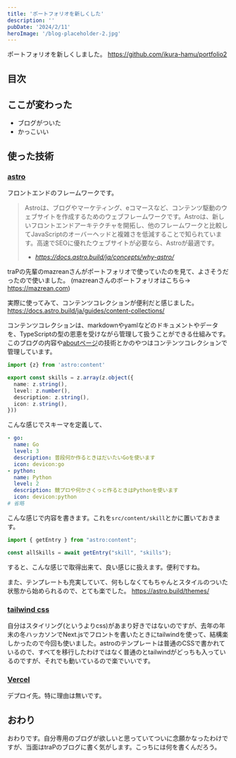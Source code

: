 ```yaml
---
title: 'ポートフォリオを新しくした'
description: ''
pubDate: '2024/2/11'
heroImage: '/blog-placeholder-2.jpg'
---
```


ポートフォリオを新しくしました。
https://github.com/ikura-hamu/portfolio2

## 目次

## ここが変わった

- ブログがついた
- かっこいい

## 使った技術

### [astro](https://astro.build/)

フロントエンドのフレームワークです。

> Astroは、ブログやマーケティング、eコマースなど、コンテンツ駆動のウェブサイトを作成するためのウェブフレームワークです。Astroは、新しいフロントエンドアーキテクチャを開拓し、他のフレームワークと比較してJavaScriptのオーバーヘッドと複雑さを低減することで知られています。高速でSEOに優れたウェブサイトが必要なら、Astroが最適です。
>
> - <cite>https://docs.astro.build/ja/concepts/why-astro/ </cite>

traPの先輩のmazreanさんがポートフォリオで使っていたのを見て、よさそうだったので使いました。
(mazreanさんのポートフォリオはこちら→ https://mazrean.com)

実際に使ってみて、コンテンツコレクションが便利だと感じました。
https://docs.astro.build/ja/guides/content-collections/

コンテンツコレクションは、markdownやyamlなどのドキュメントやデータを、TypeScriptの型の恩恵を受けながら管理して扱うことができる仕組みです。このブログの内容や[aboutページ](/about)の技術とかのやつはコンテンツコレクションで管理しています。

```ts
import {z} from 'astro:content'

export const skills = z.array(z.object({
  name: z.string(),
  level: z.number(),
  description: z.string(),
  icon: z.string(),
}))

```

こんな感じでスキーマを定義して、

```yaml
- go:
  name: Go
  level: 3
  description: 普段何か作るときはだいたいGoを使います
  icon: devicon:go
- python:
  name: Python
  level: 2
  description: 競プロや何かさくっと作るときはPythonを使います
  icon: devicon:python
# 省略
```

こんな感じで内容を書きます。これを`src/content/skill`とかに置いておきます。

```ts
import { getEntry } from "astro:content";

const allSkills = await getEntry("skill", "skills");
```

すると、こんな感じで取得出来て、良い感じに扱えます。便利ですね。

また、テンプレートも充実していて、何もしなくてもちゃんとスタイルのついた状態から始められるので、とても楽でした。
https://astro.build/themes/

### [tailwind css](https://tailwindcss.com/)

自分はスタイリング(というよりcss)があまり好きではないのですが、去年の年末の冬ハッカソンでNext.jsでフロントを書いたときにtailwindを使って、結構楽しかったので今回も使いました。astroのテンプレートは普通のCSSで書かれているので、すべてを移行したわけではなく普通のとtailwindがどっちも入っているのですが、それでも動いているので楽でいいです。

### [Vercel](https://vercel.com)

デプロイ先。特に理由は無いです。

## おわり

おわりです。自分専用のブログが欲しいと思っていてついに念願かなったわけですが、当面はtraPのブログに書く気がします。こっちには何を書くんだろう。
